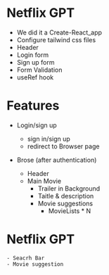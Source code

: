 # Netflix GPT
- We did it a Create-React_app
- Configure tailwind css files
- Header
- Login form
- Sign up form
- Form Validation
- useRef hook

# Features
- Login/sign up
    - sign in/sign up
    - redirect to Browser page

- Brose (after authentication)
    - Header
    - Main Movie
         - Trailer in Background
         - Taitle & description
         - Movie suggestions
              - MovieLists * N

# Netflix GPT
    - Seacrh Bar
    - Movie suggestion
